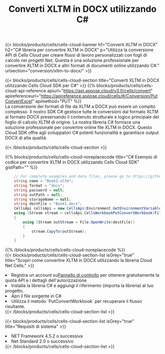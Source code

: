 ﻿---
title:  Converti XLTM in DOCX utilizzando C#
description:  Utilizzando Aspose.Cells Cloud SDK per C# per convertire un file in formato XLTM in un file in formato DOCX.
kwords: Excel, Convert XLTM to DOCX, REST, C#
howto: How to convert XLTM to DOCX using Aspose.Cells Cloud C# library.
---
{{< blocks/products/cells/cells-cloud-banner h1="Converti XLTM in DOCX" h2="C# libreria per convertire XLTM in DOCX" p="Utilizza la conversione API di Cells Cloud per creare flussi di lavoro personalizzati con fogli di calcolo nei progetti Net. Questa è una soluzione professionale per convertire XLTM in DOCX e altri formati di documenti online utilizzando C#." urlsection="conversion/xltm-to-docx/" >}}

{{< blocks/products/cells/cells-cloud-section title="Converti XLTM in DOCX utilizzando Cells Cloud SDK per C#" >}}
{{% blocks/products/cells/cells-cloud-api-reference apiurl="https://api.aspose.cloud/v3.0/cells/convert" apireferenceurl="https://apireference.aspose.cloud/cells/#/Conversion/PutConvertExcel" apimethod="PUT" %}}
<br/>
La conversione dei formati di file da XLTM a DOCX può essere un compito complesso. Il nostro SDK C# gestisce tutte le conversioni dal formato XLTM al formato DOCX preservando il contenuto strutturale e logico principale del foglio di calcolo XLTM di origine. La nostra libreria C# fornisce una soluzione professionale per convertire online file XLTM in DOCX. Questo Cloud SDK offre agli sviluppatori C# potenti funzionalità e garantisce output DOCX di alta qualità.

{{< /blocks/products/cells/cells-cloud-section >}}

{{% blocks/products/cells/cells-cloud-noreplacecode title="C# Esempio di codice per convertire XLTM in DOCX utilizzando Cells Cloud SDK" gistPath="" %}}
 
```cs
    // For complete examples and data files, please go to https://github.com/aspose-cells-cloud/aspose-cells-cloud-dotnet/
    string name = "Book1.xltm";
    string format = "docx";
    string password = null;
    string outPath = null;
    string storageName = null;
    string destFile = "Book1.docx";
    CellsApi cellsApi = new CellsApi(Environment.GetEnvironmentVariable("ProductClientId"), Environment.GetEnvironmentVariable("ProductClientSecret"));
    using (Stream stream = cellsApi.CellsWorkbookPutConvertWorkbook(File.OpenRead(name), format, password, outPath, storageName))
    {
        using (Stream outStream = File.OpenWrite(destFile))
        {
            stream.CopyTo(outStream);
        }
    }
```
 
{{% /blocks/products/cells/cells-cloud-noreplacecode %}}
<br/>
{{< blocks/products/cells/cells-cloud-section-list isGrey="true" title="Scopri come convertire XLTM in DOCX utilizzando la libreria Cloud Net Cells." >}}
<li> Registra un account su<a href="https://dashboard.aspose.cloud/">Pannello di controllo</a> per ottenere gratuitamente la quota API e i dettagli dell'autorizzazione</li>
<li>Installa la libreria C# e aggiungi il riferimento (importa la libreria) al tuo progetto.</li>
<li>Apri il file sorgente in C#</li>
<li>Utilizza il metodo `PutConvertWorkbook` per recuperare il flusso risultante.</li>
{{< /blocks/products/cells/cells-cloud-section-list >}}

{{< blocks/products/cells/cells-cloud-section-list isGrey="true" title="Requisiti di sistema" >}}
<li>NET Framework 4.5.2 o successiva</li>
<li>Net Standard 2.0 o successivo</li>
{{< /blocks/products/cells/cells-cloud-section-list >}}
